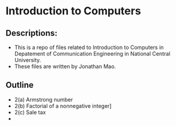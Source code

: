 # Introduction to Computers

## Descriptions:
- This is a repo of files related to Introduction to Computers in Depatement of Communication Engineering in National Central University.
- These files are written by Jonathan Mao.

## Outline
- 2(a) Armstrong number
- 2(b) Factorial of a nonnegative integer]
- 2(c) Sale tax
- 
  
